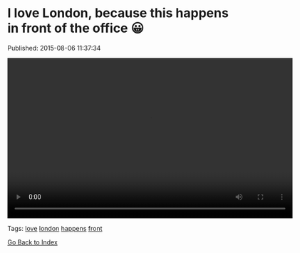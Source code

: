 
# I love London, because this happens in front of the office 😀

Published: 2015-08-06 11:37:34

<video controls="controls" autoplay="autoplay" src="126006039890.mp4" type="video/mp4" width="640" height="360"></video>

Tags: [love](tag-love.md) [london](tag-london.md) [happens](tag-happens.md) [front](tag-front.md)

[Go Back to Index](index.md)
